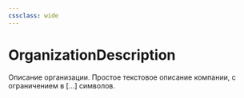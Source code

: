 ```yaml
---
cssclass: wide
---
```


# OrganizationDescription

Описание организации. Простое текстовое описание компании, с ограничением в […] символов.